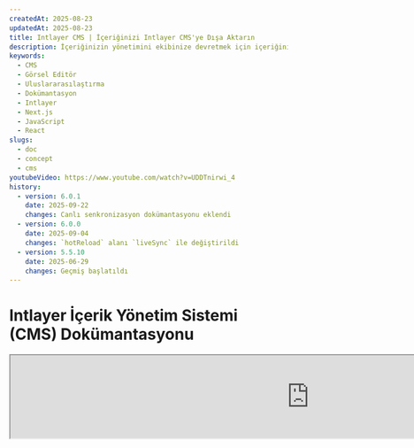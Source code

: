 ```yaml
---
createdAt: 2025-08-23
updatedAt: 2025-08-23
title: Intlayer CMS | İçeriğinizi Intlayer CMS'ye Dışa Aktarın
description: İçeriğinizin yönetimini ekibinize devretmek için içeriğinizi Intlayer CMS'ye dışa aktarın.
keywords:
  - CMS
  - Görsel Editör
  - Uluslararasılaştırma
  - Dokümantasyon
  - Intlayer
  - Next.js
  - JavaScript
  - React
slugs:
  - doc
  - concept
  - cms
youtubeVideo: https://www.youtube.com/watch?v=UDDTnirwi_4
history:
  - version: 6.0.1
    date: 2025-09-22
    changes: Canlı senkronizasyon dokümantasyonu eklendi
  - version: 6.0.0
    date: 2025-09-04
    changes: `hotReload` alanı `liveSync` ile değiştirildi
  - version: 5.5.10
    date: 2025-06-29
    changes: Geçmiş başlatıldı
---
```


# Intlayer İçerik Yönetim Sistemi (CMS) Dokümantasyonu

<iframe title="Görsel Editör + Web Uygulamanız için CMS: Intlayer Açıklaması" class="m-auto aspect-[16/9] w-full overflow-hidden rounded-lg border-0" allow="autoplay; gyroscope;" loading="lazy" width="1080" height="auto" src="https://www.youtube.com/embed/UDDTnirwi_4?autoplay=0&amp;origin=http://intlayer.org&amp;controls=0&amp;rel=1"/>

Intlayer CMS, bir Intlayer projesinin içeriğini dışa aktarmanıza olanak tanıyan bir uygulamadır.

Bunun için Intlayer, 'uzak sözlükler' kavramını tanıtmaktadır.

![Intlayer CMS Arayüzü](https://github.com/aymericzip/intlayer/blob/main/docs/assets/CMS.png)

## Uzak sözlükleri anlama

Intlayer, 'yerel' ve 'uzak' sözlükler arasında ayrım yapar.

- 'Yerel' sözlük, Intlayer projenizde tanımlanmış bir sözlüktür. Örneğin bir butonun tanımlama dosyası veya navigasyon çubuğunuz gibi. İçeriğinizi dışa aktarmak bu durumda anlamlı değildir çünkü bu içeriğin sık sık değişmesi beklenmez.

- 'Uzak' sözlük ise Intlayer CMS aracılığıyla yönetilen bir sözlüktür. Ekibinizin içeriğinizi doğrudan web sitenizde yönetmesine olanak tanıyabilir ve ayrıca A/B test özelliklerini ve SEO otomatik optimizasyonunu kullanmayı hedefler.

## Görsel editör ve CMS karşılaştırması

[Intlayer Visual](https://github.com/aymericzip/intlayer/blob/main/docs/docs/tr/intlayer_visual_editor.md) editörü, yerel sözlükler için içeriğinizi görsel bir editörde yönetmenizi sağlayan bir araçtır. Bir değişiklik yapıldığında, içerik kod tabanında değiştirilir. Bu, uygulamanın yeniden derleneceği ve yeni içeriği göstermek için sayfanın yeniden yükleneceği anlamına gelir.

Buna karşılık, Intlayer CMS, uzak sözlükler için içeriğinizi görsel bir editörde yönetmenizi sağlayan bir araçtır. Bir değişiklik yapıldığında, içerik kod tabanınızı **etkilemez**. Ve web sitesi otomatik olarak değiştirilen içeriği gösterir.

## Entegrasyon

Paketin nasıl kurulacağına dair daha fazla detay için aşağıdaki ilgili bölüme bakınız:

### Next.js ile Entegrasyon

Next.js ile entegrasyon için, [kurulum kılavuzuna](https://github.com/aymericzip/intlayer/blob/main/docs/docs/tr/intlayer_with_nextjs_15.md) bakınız.

### Create React App ile Entegrasyon

Create React App ile entegrasyon için, [kurulum kılavuzuna](https://github.com/aymericzip/intlayer/blob/main/docs/docs/tr/intlayer_with_create_react_app.md) bakınız.

### Vite + React ile Entegrasyon

Vite + React ile entegrasyon için, [kurulum kılavuzuna](https://github.com/aymericzip/intlayer/blob/main/docs/docs/tr/intlayer_with_vite+react.md) bakınız.

## Konfigürasyon

Intlayer konfigürasyon dosyanızda, CMS ayarlarını özelleştirebilirsiniz:

```typescript fileName="intlayer.config.ts" codeFormat="typescript"
import type { IntlayerConfig } from "intlayer";

const config: IntlayerConfig = {
  // ... diğer konfigürasyon ayarları
  editor: {
    /**
     * Gerekli
     *
     * Uygulamanın URL'si.
     * Bu, görsel editörün hedeflediği URL'dir.
     */
    applicationURL: process.env.INTLAYER_APPLICATION_URL,

    /**
     * Gerekli
     *
     * Editörü etkinleştirmek için Client ID ve client secret gereklidir.
     * Bunlar, içeriği düzenleyen kullanıcıyı tanımlamaya olanak sağlar.
     * Intlayer Dashboard - Projects (https://intlayer.org/dashboard/projects) üzerinden yeni bir client oluşturarak elde edilebilir.
     * clientId: process.env.INTLAYER_CLIENT_ID,
     * clientSecret: process.env.INTLAYER_CLIENT_SECRET,
     */
    clientId: process.env.INTLAYER_CLIENT_ID,
    clientSecret: process.env.INTLAYER_CLIENT_SECRET,

    /**
     * Opsiyonel
     *
     * Intlayer CMS'yi kendi sunucunuzda barındırıyorsanız, CMS'nin URL'sini ayarlayabilirsiniz.
     *
     * Intlayer CMS'nin URL'si.
     * Varsayılan olarak https://intlayer.org olarak ayarlanmıştır.
     */
    cmsURL: process.env.INTLAYER_CMS_URL,

    /**
     * Opsiyonel
     *
     * Intlayer CMS'yi kendi sunucunuzda barındırıyorsanız, backend'in URL'sini ayarlayabilirsiniz.
     *
     * Intlayer CMS'nin URL'si.
     * Varsayılan olarak https://back.intlayer.org olarak ayarlanmıştır.
     */
    backendURL: process.env.INTLAYER_BACKEND_URL,
  },
};

export default config;
```

```javascript fileName="intlayer.config.mjs" codeFormat="esm"
/** @type {import('intlayer').IntlayerConfig} */
const config = {
  // ... diğer yapılandırma ayarları
  editor: {
    /**
     * Gerekli
     *
     * Uygulamanın URL'si.
     * Bu, görsel editörün hedeflediği URL'dir.
     */
    applicationURL: process.env.INTLAYER_APPLICATION_URL,

    /**
     * Gerekli
     *
     * Editörü etkinleştirmek için Client ID ve client secret gereklidir.
     * Bunlar, içeriği düzenleyen kullanıcıyı tanımlamaya olanak sağlar.
     * Intlayer Dashboard - Projects (https://intlayer.org/dashboard/projects) üzerinde yeni bir client oluşturarak elde edilebilir.
     * clientId: process.env.INTLAYER_CLIENT_ID,
     * clientSecret: process.env.INTLAYER_CLIENT_SECRET,
     */
    clientId: process.env.INTLAYER_CLIENT_ID,
    clientSecret: process.env.INTLAYER_CLIENT_SECRET,

    /**
     * Opsiyonel
     *
     * Intlayer CMS'yi kendi sunucunuzda barındırıyorsanız, CMS'nin URL'sini ayarlayabilirsiniz.
     *
     * Intlayer CMS'nin URL'si.
     * Varsayılan olarak https://intlayer.org olarak ayarlanmıştır.
     */
    cmsURL: process.env.INTLAYER_CMS_URL,

    /**
     * Opsiyonel
     *
     * Intlayer CMS'yi kendi sunucunuzda barındırıyorsanız, backend'in URL'sini ayarlayabilirsiniz.
     *
     * Intlayer CMS'nin URL'si.
     * Varsayılan olarak https://back.intlayer.org olarak ayarlanmıştır.
     */
    backendURL: process.env.INTLAYER_BACKEND_URL,
  },
};

export default config;
```

```javascript fileName="intlayer.config.cjs" codeFormat="commonjs"
/** @type {import('intlayer').IntlayerConfig} */
const config = {
  // ... diğer yapılandırma ayarları
  editor: {
    /**
     * Gerekli
     *
     * Uygulamanın URL'si.
     * Bu, görsel editörün hedeflediği URL'dir.
     */
    applicationURL: process.env.INTLAYER_APPLICATION_URL,

    /**
     * Gerekli
     *
     * Editörü etkinleştirmek için Client ID ve client secret gereklidir.
     * Bunlar, içeriği düzenleyen kullanıcıyı tanımlamaya olanak sağlar.
     * Intlayer Dashboard - Projects (https://intlayer.org/dashboard/projects) üzerinden yeni bir client oluşturarak elde edilebilirler.
     * clientId: process.env.INTLAYER_CLIENT_ID,
     * clientSecret: process.env.INTLAYER_CLIENT_SECRET,
     */
    clientId: process.env.INTLAYER_CLIENT_ID,
    clientSecret: process.env.INTLAYER_CLIENT_SECRET,

    /**
     * Opsiyonel
     *
     * Intlayer CMS'yi kendi sunucunuzda barındırıyorsanız, CMS'nin URL'sini ayarlayabilirsiniz.
     *
     * Intlayer CMS'nin URL'si.
     * Varsayılan olarak https://intlayer.org olarak ayarlanmıştır.
     */
    cmsURL: process.env.INTLAYER_CMS_URL,

    /**
     * Opsiyonel
     *
     * Intlayer CMS'yi kendi sunucunuzda barındırıyorsanız, backend URL'sini ayarlayabilirsiniz.
     *
     * Intlayer CMS'nin backend URL'si.
     * Varsayılan olarak https://back.intlayer.org olarak ayarlanmıştır.
     */
    backendURL: process.env.INTLAYER_BACKEND_URL,
  },
};

module.exports = config;
```

> Eğer bir client ID ve client secret'ınız yoksa, bunları [Intlayer Dashboard - Projects](https://intlayer.org/dashboard/projects) üzerinden yeni bir client oluşturarak edinebilirsiniz.

> Mevcut tüm parametreleri görmek için [konfigürasyon dokümantasyonuna](https://github.com/aymericzip/intlayer/blob/main/docs/docs/tr/configuration.md) bakınız.

## CMS Kullanımı

### Konfigürasyonunuzu Gönderme

Intlayer CMS'yi yapılandırmak için [intlayer CLI](https://github.com/aymericzip/intlayer/tree/main/docs/tr/intlayer_cli.md) komutlarını kullanabilirsiniz.

```bash
npx intlayer config push
```

> `intlayer.config.ts` yapılandırma dosyanızda ortam değişkenleri kullanıyorsanız, istediğiniz ortamı `--env` argümanıyla belirtebilirsiniz:

```bash
npx intlayer config push --env production
```

Bu komut yapılandırmanızı Intlayer CMS'ye yükler.

### Bir sözlük yükleme

Yerel sözlüklerinizi uzak bir sözlüğe dönüştürmek için [intlayer CLI](https://github.com/aymericzip/intlayer/tree/main/docs/tr/intlayer_cli.md) komutlarını kullanabilirsiniz.

```bash
npx intlayer dictionary push -d my-first-dictionary-key
```

> `intlayer.config.ts` yapılandırma dosyanızda ortam değişkenleri kullanıyorsanız, istediğiniz ortamı `--env` argümanıyla belirtebilirsiniz:

```bash
npx intlayer dictionary push -d my-first-dictionary-key --env production
```

Bu komut, başlangıç içerik sözlüklerinizi yükler ve Intlayer platformu üzerinden eşzamansız olarak alınmalarını ve düzenlenmelerini sağlar.

### Sözlüğü düzenleme

Daha sonra sözlüğünüzü [Intlayer CMS](https://intlayer.org/dashboard/content) üzerinde görüntüleyip yönetebileceksiniz.

## Canlı senkronizasyon

Canlı Senkronizasyon, uygulamanızın CMS içerik değişikliklerini çalışma zamanında yansıtmasını sağlar. Yeniden derleme veya yeniden dağıtım gerekmez. Etkinleştirildiğinde, güncellemeler uygulamanızın okuduğu sözlükleri yenileyen bir Canlı Senkronizasyon sunucusuna aktarılır.

> Canlı Senkronizasyon sürekli bir sunucu bağlantısı gerektirir ve yalnızca enterprise planında kullanılabilir.

Intlayer yapılandırmanızı güncelleyerek Canlı Senkronizasyonu etkinleştirin:

```typescript fileName="intlayer.config.ts" codeFormat="typescript"
import type { IntlayerConfig } from "intlayer";

const config: IntlayerConfig = {
  // ... diğer yapılandırma ayarları
  editor: {
    /**
     * Değişiklik algılandığında yerel ayar yapılandırmalarının sıcak yeniden yüklemesini etkinleştirir.
     * Örneğin, bir sözlük eklendiğinde veya güncellendiğinde, uygulama sayfada görüntülenen içeriği günceller.
     *
     * Sıcak yeniden yükleme sürekli bir sunucu bağlantısı gerektirdiği için,
     * yalnızca `enterprise` planı müşterileri için kullanılabilir.
     *
     * Varsayılan: false
     */
    liveSync: true,
  },
  build: {
    /**
     * Sözlüklerin nasıl içe aktarılacağını kontrol eder:
     *
     * - "live": Sözlükler, Live Sync API kullanılarak dinamik olarak getirilir.
     *   useIntlayer yerine useDictionaryDynamic kullanılır.
     *
     * Not: Canlı mod, sözlükleri getirmek için Live Sync API'sini kullanır. API çağrısı
     * başarısız olursa, sözlükler dinamik olarak içe aktarılır.
     * Not: Yalnızca uzak içeriğe ve "live" bayraklarına sahip sözlükler canlı modu kullanır.
     * Diğerleri performans için dinamik modu kullanır.
     */
    importMode: "live",
  },
};

export default config;
```

```javascript fileName="intlayer.config.mjs" codeFormat="esm"
/** @type {import('intlayer').IntlayerConfig} */
const config = {
  // ... diğer yapılandırma ayarları
  editor: {
    /**
     * Yerel ayar yapılandırmalarında değişiklik algılandığında sıcak yeniden yüklemeyi etkinleştirir.
     * Örneğin, bir sözlük eklendiğinde veya güncellendiğinde, uygulama sayfada görüntülenen
     * içeriği günceller.
     *
     * Sıcak yeniden yükleme, sunucuya sürekli bağlantı gerektirdiği için
     * yalnızca `enterprise` planı müşterileri için kullanılabilir.
     *
     * Varsayılan: false
     */
    liveSync: true,
  },
  build: {
    /**
     * Sözlüklerin nasıl içe aktarılacağını kontrol eder:
     *
     * - "live": Sözlükler, Live Sync API kullanılarak dinamik olarak getirilir.
     *   useIntlayer yerine useDictionaryDynamic kullanılır.
     *
     * Not: Canlı mod, sözlükleri getirmek için Live Sync API'sini kullanır. API çağrısı
     * başarısız olursa, sözlükler dinamik olarak içe aktarılır.
     * Not: Yalnızca uzak içeriğe sahip ve "live" bayraklı sözlükler canlı modu kullanır.
     * Diğerleri performans için dinamik modu kullanır.
     */
    importMode: "live",
  },
};

export default config;
```

```javascript fileName="intlayer.config.cjs" codeFormat="commonjs"
/** @type {import('intlayer').IntlayerConfig} */
const config = {
  // ... diğer yapılandırma ayarları
  editor: {
    /**
     * Değişiklikler algılandığında yerel yapılandırmaların sıcak yeniden yüklenmesini etkinleştirir.
     * Örneğin, bir sözlük eklendiğinde veya güncellendiğinde, uygulama sayfada görüntülenen
     * içeriği günceller.
     *
     * Sıcak yeniden yükleme, sunucuya sürekli bağlantı gerektirdiği için
     * yalnızca `enterprise` planı müşterileri için kullanılabilir.
     *
     * Varsayılan: false
     */
    liveSync: true,

    /**
     * Live Sync sunucusunun portu.
     *
     * Varsayılan: 4000
     */
    liveSyncPort: 4000,

    /**
     * Live Sync sunucusunun URL'si.
     *
     * Varsayılan: http://localhost:{liveSyncPort}
     */
    liveSyncURL: "https://live.example.com",
  },
  build: {
    /**
     * Sözlüklerin nasıl içe aktarılacağını kontrol eder:
     *
     * - "live": Sözlükler, Live Sync API kullanılarak dinamik olarak alınır.
     *   useIntlayer yerine useDictionaryDynamic kullanılır.
     *
     * Not: Canlı mod, sözlükleri almak için Live Sync API'sini kullanır. API çağrısı
     * başarısız olursa, sözlükler dinamik olarak içe aktarılır.
     * Not: Yalnızca uzak içeriğe sahip ve "live" bayrağı olan sözlükler canlı modu kullanır.
     * Diğerleri performans için dinamik modu kullanır.
     */
    importMode: "live",
  },
};

module.exports = config;
```

Uygulamanızı sarmak için Live Sync sunucusunu başlatın:

Next.js kullanarak örnek:

```json5 fileName="package.json"
{
  "scripts": {
    // ... diğer komutlar
    "build": "next build",
    "dev": "next dev",
    "start": "npx intlayer live --process 'next start'",
  },
}
```

Vite kullanarak örnek:

```json5 fileName="package.json"
{
  "scripts": {
    // ... diğer komutlar
    "build": "vite build",
    "dev": "vite dev",
    "start": "npx intlayer live --process 'vite start'",
  },
}
```

Live Sync sunucusu uygulamanızı sarar ve güncellenen içeriği geldiği anda otomatik olarak uygular.

CMS'den değişiklik bildirimleri almak için, Live Sync sunucusu backend ile bir SSE bağlantısı sürdürür. CMS'de içerik değiştiğinde, backend güncellemeyi Live Sync sunucusuna iletir ve bu sunucu yeni sözlükleri yazar. Uygulamanız, sonraki gezinme veya tarayıcı yenilemesinde güncellemeyi yansıtacaktır—yeniden derleme gerekmez.

Akış şeması (CMS/Backend -> Live Sync Sunucusu -> Uygulama Sunucusu -> Ön Yüz):

![Live Sync Mantık Şeması](https://github.com/aymericzip/intlayer/blob/main/docs/assets/live_sync_logic_schema.svg)

Nasıl çalışır:

![Live Sync Akış CMS/Backend/Live Sync Sunucusu/Uygulama Sunucusu/Ön Yüz Şeması](https://github.com/aymericzip/intlayer/blob/main/docs/assets/live_sync_flow_scema.svg)

### Geliştirme iş akışı (yerel)

- Geliştirme aşamasında, uygulama başladığında tüm uzak sözlükler alınır, böylece güncellemeleri hızlıca test edebilirsiniz.
- Next.js ile Live Sync'i yerel olarak test etmek için geliştirme sunucunuzu şu şekilde sarmalayın:

```json5 fileName="package.json"
{
  "scripts": {
    // ... diğer scriptler
    "dev": "npx intlayer live --process 'next dev'",
    // "dev": "npx intlayer live --process 'vite dev'", // Vite için
  },
}
```

Optimizasyonu etkinleştirin, böylece Intlayer geliştirme sırasında Live import dönüşümlerini uygular:

```typescript fileName="intlayer.config.ts" codeFormat="typescript"
import type { IntlayerConfig } from "intlayer";

const config: IntlayerConfig = {
  editor: {
    applicationURL: "http://localhost:5173",
    liveSyncURL: "http://localhost:4000",
    liveSync: true,
  },
  build: {
    optimize: true,
    importMode: "live",
  },
};

export default config;
```

```javascript fileName="intlayer.config.mjs" codeFormat="esm"
/** @type {import('intlayer').IntlayerConfig} */
const config = {
  editor: {
    applicationURL: "http://localhost:5173",
    liveSyncURL: "http://localhost:4000",
    liveSync: true,
  },
  build: {
    optimize: true,
    importMode: "live",
  },
};

export default config;
```

```javascript fileName="intlayer.config.cjs" codeFormat="commonjs"
/** @type {import('intlayer').IntlayerConfig} */
const config = {
  editor: {
    applicationURL: "http://localhost:5173",
    liveSyncURL: "http://localhost:4000",
    liveSync: true,
  },
  build: {
    optimize: true,
    importMode: "live",
  },
};

module.exports = config;
```

Bu yapılandırma, geliştirme sunucunuzu Live Sync sunucusuyla sarar, başlangıçta uzak sözlükleri getirir ve CMS'den SSE aracılığıyla güncellemeleri aktarır. Değişiklikleri görmek için sayfayı yenileyin.

Notlar ve kısıtlamalar:

- Live sync kaynağını site güvenlik politikanıza (CSP) ekleyin. Live sync URL'sinin `connect-src` içinde (ve ilgili ise `frame-ancestors` içinde) izinli olduğundan emin olun.
- Live Sync statik çıktı ile çalışmaz. Next.js için, sayfa çalışma zamanında güncellemeleri alabilmek için dinamik olmalıdır (örneğin, tam statik kısıtlamalardan kaçınmak için `generateStaticParams`, `generateMetadata`, `getServerSideProps` veya `getStaticProps` uygun şekilde kullanılmalıdır).
- CMS'de, her sözlüğün bir `live` bayrağı vardır. Yalnızca `live=true` olan sözlükler live sync API'si aracılığıyla alınır; diğerleri dinamik olarak içe aktarılır ve çalışma zamanında değişmeden kalır.
- `live` bayrağı her sözlük için derleme zamanında değerlendirilir. Uzaktaki içerik derleme sırasında `live=true` olarak işaretlenmemişse, o sözlük için Live Sync'i etkinleştirmek üzere yeniden derleme yapmanız gerekir.
- Live sync sunucusunun `.intlayer` dosyasına yazabilmesi gerekir. Konteynerlerde, `/.intlayer` dosyasına yazma erişiminin olduğundan emin olun.

## Hata Ayıklama

CMS ile ilgili herhangi bir sorunla karşılaşırsanız, aşağıdakileri kontrol edin:

- Uygulamanın çalıştığından emin olun.

- [`editor`](https://intlayer.org/doc/concept/configuration#editor-configuration) yapılandırmasının Intlayer yapılandırma dosyanızda doğru şekilde ayarlandığından emin olun.
  - Gerekli alanlar:
- Uygulama URL'si, editör yapılandırmasında (`applicationURL`) belirttiğinizle eşleşmelidir.
- CMS URL'si

- Proje yapılandırmasının Intlayer CMS'ye gönderildiğinden emin olun.

- Görsel editör, web sitenizi görüntülemek için bir iframe kullanır. Web sitenizin İçerik Güvenlik Politikası'nın (CSP), CMS URL'sine `frame-ancestors` olarak izin verdiğinden emin olun (varsayılan olarak 'https://intlayer.org'). Herhangi bir hata için editör konsolunu kontrol edin.

